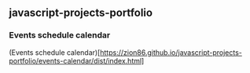 ## javascript-projects-portfolio

### Events schedule calendar
(Events schedule calendar)[https://zion86.github.io/javascript-projects-portfolio/events-calendar/dist/index.html]
